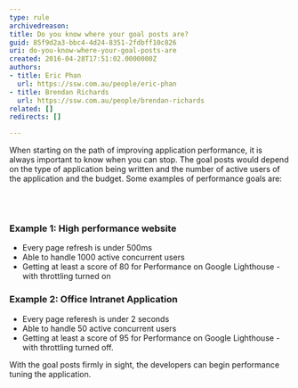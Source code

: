 ```yaml
---
type: rule
archivedreason: 
title: Do you know where your goal posts are?
guid: 85f9d2a3-bbc4-4d24-8351-2fdbff10c826
uri: do-you-know-where-your-goal-posts-are
created: 2016-04-28T17:51:02.0000000Z
authors:
- title: Eric Phan
  url: https://ssw.com.au/people/eric-phan
- title: Brendan Richards
  url: https://ssw.com.au/people/brendan-richards
related: []
redirects: []

---
```



<p>When starting on the path of improving application performance, it is always important to know when you can stop. The goal posts would depend on the type of application being written and the number of active users of the application and the budget. Some examples of performance goals are&#58;​​​<br></p>
<br><excerpt class='endintro'></excerpt><br>
<h3 class="ssw15-rteElement-H3">Example 1&#58; High performance website<br></h3><ul class="ul1"><li class="li1">​Every page refresh is under 500ms<br></li><li class="li1">Able to handle 1000 active concurrent users</li><li class="li1">​Getting at least a score of 80 for Performance on Google Lighthouse - with throttling turned on<br></li></ul><h3 class="ssw15-rteElement-H3">Example 2&#58; Office Intranet&#160;Application<br></h3><div><ul><li>Every page referesh is under 2 seconds<br></li><li>Able to handle 50 active concurrent users<br></li><li>​Getting at least a score of 95&#160;for Performance on Google Lighthouse - with throttling turned off.<br></li></ul></div><p class="p1">With the goal posts firmly in sight, the developers can begin performance tuning the application.​</p>


